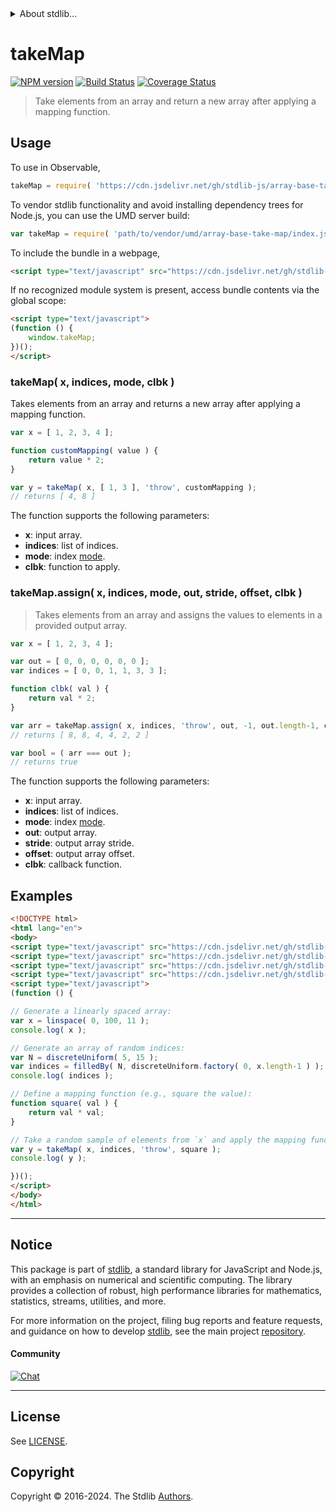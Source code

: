 <!--

@license Apache-2.0

Copyright (c) 2024 The Stdlib Authors.

Licensed under the Apache License, Version 2.0 (the "License");
you may not use this file except in compliance with the License.
You may obtain a copy of the License at

   http://www.apache.org/licenses/LICENSE-2.0

Unless required by applicable law or agreed to in writing, software
distributed under the License is distributed on an "AS IS" BASIS,
WITHOUT WARRANTIES OR CONDITIONS OF ANY KIND, either express or implied.
See the License for the specific language governing permissions and
limitations under the License.

-->


<details>
  <summary>
    About stdlib...
  </summary>
  <p>We believe in a future in which the web is a preferred environment for numerical computation. To help realize this future, we've built stdlib. stdlib is a standard library, with an emphasis on numerical and scientific computation, written in JavaScript (and C) for execution in browsers and in Node.js.</p>
  <p>The library is fully decomposable, being architected in such a way that you can swap out and mix and match APIs and functionality to cater to your exact preferences and use cases.</p>
  <p>When you use stdlib, you can be absolutely certain that you are using the most thorough, rigorous, well-written, studied, documented, tested, measured, and high-quality code out there.</p>
  <p>To join us in bringing numerical computing to the web, get started by checking us out on <a href="https://github.com/stdlib-js/stdlib">GitHub</a>, and please consider <a href="https://opencollective.com/stdlib">financially supporting stdlib</a>. We greatly appreciate your continued support!</p>
</details>

# takeMap

[![NPM version][npm-image]][npm-url] [![Build Status][test-image]][test-url] [![Coverage Status][coverage-image]][coverage-url] <!-- [![dependencies][dependencies-image]][dependencies-url] -->

> Take elements from an array and return a new array after applying a mapping function.



<section class="usage">

## Usage

To use in Observable,

```javascript
takeMap = require( 'https://cdn.jsdelivr.net/gh/stdlib-js/array-base-take-map@umd/browser.js' )
```

To vendor stdlib functionality and avoid installing dependency trees for Node.js, you can use the UMD server build:

```javascript
var takeMap = require( 'path/to/vendor/umd/array-base-take-map/index.js' )
```

To include the bundle in a webpage,

```html
<script type="text/javascript" src="https://cdn.jsdelivr.net/gh/stdlib-js/array-base-take-map@umd/browser.js"></script>
```

If no recognized module system is present, access bundle contents via the global scope:

```html
<script type="text/javascript">
(function () {
    window.takeMap;
})();
</script>
```

### takeMap( x, indices, mode, clbk )

Takes elements from an array and returns a new array after applying a mapping function.

```javascript
var x = [ 1, 2, 3, 4 ];

function customMapping( value ) {
    return value * 2;
}

var y = takeMap( x, [ 1, 3 ], 'throw', customMapping );
// returns [ 4, 8 ]
```

The function supports the following parameters:

-   **x**: input array.
-   **indices**: list of indices.
-   **mode**: index [mode][@stdlib/ndarray/base/ind].
-   **clbk**: function to apply.

### takeMap.assign( x, indices, mode, out, stride, offset, clbk )

> Takes elements from an array and assigns the values to elements in a provided output array.

```javascript
var x = [ 1, 2, 3, 4 ];

var out = [ 0, 0, 0, 0, 0, 0 ];
var indices = [ 0, 0, 1, 1, 3, 3 ];

function clbk( val ) {
    return val * 2;
}

var arr = takeMap.assign( x, indices, 'throw', out, -1, out.length-1, clbk );
// returns [ 8, 8, 4, 4, 2, 2 ]

var bool = ( arr === out );
// returns true
```

The function supports the following parameters:

-   **x**: input array.
-   **indices**: list of indices.
-   **mode**: index [mode][@stdlib/ndarray/base/ind].
-   **out**: output array.
-   **stride**: output array stride.
-   **offset**: output array offset.
-   **clbk**: callback function.

</section>

<!-- /.usage -->

<section class="notes">

</section>

<!-- /.notes -->

<section class="examples">

## Examples

<!-- eslint no-undef: "error" -->

```html
<!DOCTYPE html>
<html lang="en">
<body>
<script type="text/javascript" src="https://cdn.jsdelivr.net/gh/stdlib-js/array-base-filled-by@umd/browser.js"></script>
<script type="text/javascript" src="https://cdn.jsdelivr.net/gh/stdlib-js/random-base-discrete-uniform@umd/browser.js"></script>
<script type="text/javascript" src="https://cdn.jsdelivr.net/gh/stdlib-js/array-base-linspace@umd/browser.js"></script>
<script type="text/javascript" src="https://cdn.jsdelivr.net/gh/stdlib-js/array-base-take-map@umd/browser.js"></script>
<script type="text/javascript">
(function () {

// Generate a linearly spaced array:
var x = linspace( 0, 100, 11 );
console.log( x );

// Generate an array of random indices:
var N = discreteUniform( 5, 15 );
var indices = filledBy( N, discreteUniform.factory( 0, x.length-1 ) );
console.log( indices );

// Define a mapping function (e.g., square the value):
function square( val ) {
    return val * val;
}

// Take a random sample of elements from `x` and apply the mapping function:
var y = takeMap( x, indices, 'throw', square );
console.log( y );

})();
</script>
</body>
</html>
```

</section>

<!-- /.examples -->

<!-- Section for related `stdlib` packages. Do not manually edit this section, as it is automatically populated. -->

<section class="related">

</section>

<!-- /.related -->

<!-- Section for all links. Make sure to keep an empty line after the `section` element and another before the `/section` close. -->


<section class="main-repo" >

* * *

## Notice

This package is part of [stdlib][stdlib], a standard library for JavaScript and Node.js, with an emphasis on numerical and scientific computing. The library provides a collection of robust, high performance libraries for mathematics, statistics, streams, utilities, and more.

For more information on the project, filing bug reports and feature requests, and guidance on how to develop [stdlib][stdlib], see the main project [repository][stdlib].

#### Community

[![Chat][chat-image]][chat-url]

---

## License

See [LICENSE][stdlib-license].


## Copyright

Copyright &copy; 2016-2024. The Stdlib [Authors][stdlib-authors].

</section>

<!-- /.stdlib -->

<!-- Section for all links. Make sure to keep an empty line after the `section` element and another before the `/section` close. -->

<section class="links">

[npm-image]: http://img.shields.io/npm/v/@stdlib/array-base-take-map.svg
[npm-url]: https://npmjs.org/package/@stdlib/array-base-take-map

[test-image]: https://github.com/stdlib-js/array-base-take-map/actions/workflows/test.yml/badge.svg?branch=main
[test-url]: https://github.com/stdlib-js/array-base-take-map/actions/workflows/test.yml?query=branch:main

[coverage-image]: https://img.shields.io/codecov/c/github/stdlib-js/array-base-take-map/main.svg
[coverage-url]: https://codecov.io/github/stdlib-js/array-base-take-map?branch=main

<!--

[dependencies-image]: https://img.shields.io/david/stdlib-js/array-base-take-map.svg
[dependencies-url]: https://david-dm.org/stdlib-js/array-base-take-map/main

-->

[chat-image]: https://img.shields.io/gitter/room/stdlib-js/stdlib.svg
[chat-url]: https://app.gitter.im/#/room/#stdlib-js_stdlib:gitter.im

[stdlib]: https://github.com/stdlib-js/stdlib

[stdlib-authors]: https://github.com/stdlib-js/stdlib/graphs/contributors

[umd]: https://github.com/umdjs/umd
[es-module]: https://developer.mozilla.org/en-US/docs/Web/JavaScript/Guide/Modules

[deno-url]: https://github.com/stdlib-js/array-base-take-map/tree/deno
[deno-readme]: https://github.com/stdlib-js/array-base-take-map/blob/deno/README.md
[umd-url]: https://github.com/stdlib-js/array-base-take-map/tree/umd
[umd-readme]: https://github.com/stdlib-js/array-base-take-map/blob/umd/README.md
[esm-url]: https://github.com/stdlib-js/array-base-take-map/tree/esm
[esm-readme]: https://github.com/stdlib-js/array-base-take-map/blob/esm/README.md
[branches-url]: https://github.com/stdlib-js/array-base-take-map/blob/main/branches.md

[stdlib-license]: https://raw.githubusercontent.com/stdlib-js/array-base-take-map/main/LICENSE

[@stdlib/ndarray/base/ind]: https://github.com/stdlib-js/ndarray-base-ind/tree/umd

</section>

<!-- /.links -->
